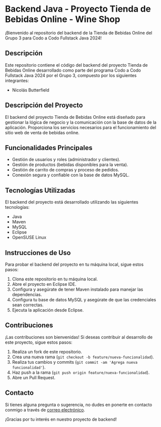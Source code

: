 # Backend Java - Proyecto Tienda de Bebidas Online - Wine Shop

¡Bienvenido al repositorio del backend de la Tienda de Bebidas Online del Grupo 3 para Codo a Codo Fullstack Java 2024!

## Descripción

Este repositorio contiene el código del backend del proyecto Tienda de Bebidas Online desarrollado como parte del programa Codo a Codo Fullstack Java 2024 por el Grupo 3, compuesto por los siguientes integrantes:

- Nicolás Butterfield

## Descripción del Proyecto

El backend del proyecto Tienda de Bebidas Online está diseñado para gestionar la lógica de negocio y la comunicación con la base de datos de la aplicación. Proporciona los servicios necesarios para el funcionamiento del sitio web de venta de bebidas online.

## Funcionalidades Principales

- Gestión de usuarios y roles (administrador y clientes).
- Gestión de productos (bebidas disponibles para la venta).
- Gestión de carrito de compras y proceso de pedidos.
- Conexión segura y confiable con la base de datos MySQL.

## Tecnologías Utilizadas

El backend del proyecto está desarrollado utilizando las siguientes tecnologías:

- Java
- Maven
- MySQL
- Eclipse
- OpenSUSE Linux

## Instrucciones de Uso

Para probar el backend del proyecto en tu máquina local, sigue estos pasos:

1. Clona este repositorio en tu máquina local.
2. Abre el proyecto en Eclipse IDE.
3. Configura y asegúrate de tener Maven instalado para manejar las dependencias.
4. Configura tu base de datos MySQL y asegúrate de que las credenciales sean correctas.
5. Ejecuta la aplicación desde Eclipse.

## Contribuciones

¡Las contribuciones son bienvenidas! Si deseas contribuir al desarrollo de este proyecto, sigue estos pasos:

1. Realiza un fork de este repositorio.
2. Crea una nueva rama (`git checkout -b feature/nueva-funcionalidad`).
3. Realiza tus cambios y commits (`git commit -am 'Agrega nueva funcionalidad'`).
4. Haz push a la rama (`git push origin feature/nueva-funcionalidad`).
5. Abre un Pull Request.

## Contacto

Si tienes alguna pregunta o sugerencia, no dudes en ponerte en contacto conmigo a través de [correo electrónico](nicobutter@gmail.com).

¡Gracias por tu interés en nuestro proyecto de backend!
